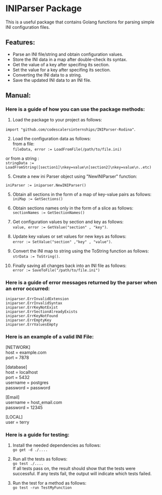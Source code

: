 # __INIParser Package__

This is a useful package that contains Golang functions for parsing simple INI configuration files.

## __Features:__
- Parse an INI file/string and obtain configuration values.
- Store the INI data in a map after double-check its syntax.
- Get the value of a key after specifing its section.
- Set the value for a key after specifing its section.
- Converting the INI data to a string.
- Save the updated INI data to an INI file.


## __Manual:__

### __Here is a guide of how you can use the package methods:__


1. Load the package to your project as follows:

`import "github.com/codescalersinternships/INIParser-Rodina"`.

2. Load the configuration data as follows:<br>
from a file:<br>
`fileData, error := LoadFromFile(/path/to/file.ini)`

 or from a string :<br>
 `stringData := LoadFromString([section1]\nkey=value\n[section2]\nkey=value\n..etc)`  <br>


5. Create a new ini Parser object using "NewINIParser" function:<br>

`iniParser := iniparser.NewINIParser()`

5. Obtain all sections in the form of a map of key-value pairs as follows:<br>
 `iniMap := GetSections()`

6. Obtain sections names only in the form of a slice as follows:<br>
 `sectionNames := GetSectionNames()`

7. Get configuration values by section and key as follows:<br>
 `value, error := GetValue("section" , "key")`.

5. Update key values or set values for new keys as follows: <br>
`error := SetValue("section" ,"key" , "value")`.

6. Convert the INI map to string using the ToString function as follows:<br>
 `strData := ToString()`.

7. Finally saving all changes back into an INI file as follows: <br>
`error := SaveToFile("/path/to/file.ini")`

### __Here is a guide of error messages returned by the parser when an error occurred:__

`iniparser.ErrInvalidExtension` <br>
`iniparser.ErrInvalidSyntax` <br>
`iniparser.ErrKeyNotExist` <br>
`iniparser.ErrSectionAlreadyExists` <br>
`iniparser.ErrKeyNotFound` <br>
`iniparser.ErrEmptyKey` <br>
`iniparser.ErrValuesEmpty` <br>

### __Here is an example of a valid INI File:__

[NETWORK] <br>
host = example.com <br>
port = 7878<br>

[database]<br>
host = localhost<br>
port = 5432<br>
username = postgres<br>
password = password<br>

[Email]<br>
username = host_email.com<br>
password = 12345<br>

[LOCAL]<br>
user = terry<br>


### __Here is a guide for testing:__

1. Install the needed dependencies as follows:<br>
`go get -d ./....` 

2. Run all the tests as follows:  <br>
`go test ./....`
<br>If all tests pass on, the result should show that the tests were successful. If any tests fail, the output will indicate which tests failed.

3. Run the test for a method as follows: <br>
`go test -run TestMyFunction`
